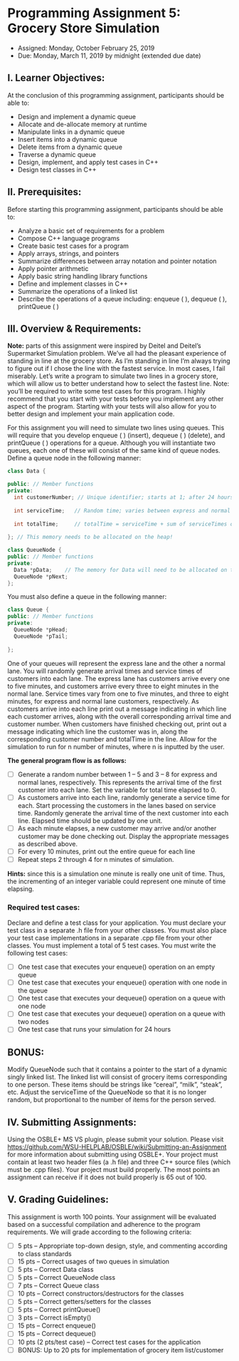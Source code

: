 # Programming Assignment 5: Grocery Store Simulation
- Assigned: Monday, October February 25, 2019
- Due: Monday, March 11, 2019 by midnight (extended due date)

## I. Learner Objectives:
At the conclusion of this programming assignment, participants should be able to:
  - Design and implement a dynamic queue
  - Allocate and de-allocate memory at runtime
  - Manipulate links in a dynamic queue
  - Insert items into a dynamic queue
  - Delete items from a dynamic queue
  - Traverse a dynamic queue
  - Design, implement, and apply test cases in C++
  - Design test classes in C++

## II. Prerequisites:
Before starting this programming assignment, participants should be able to:
  - Analyze a basic set of requirements for a problem
  - Compose C++ language programs
  - Create basic test cases for a program
  - Apply arrays, strings, and pointers
  - Summarize differences between array notation and pointer notation
  - Apply pointer arithmetic
  - Apply basic string handling library functions
  - Define and implement classes in C++
  - Summarize the operations of a linked list
  - Describe the operations of a queue including: enqueue ( ), dequeue ( ), printQueue ( )

## III. Overview & Requirements:
**Note:** parts of this assignment were inspired by Deitel and Deitel’s Supermarket Simulation problem. We’ve all had the pleasant experience of standing in line at the grocery store. As I’m standing in line I’m always trying to figure out if I chose the line with the fastest service. In most cases, I fail miserably. Let’s write a program to simulate two lines in a grocery store, which will allow us to better understand how to select the fastest line. Note: you’ll be required to write some test cases for this program. I highly recommend that you start with your tests before you implement any other aspect of the program. Starting with your tests will also allow for you to better design and implement your main application code.

For this assignment you will need to simulate two lines using queues. This will require that you develop enqueue ( ) (insert), dequeue ( ) (delete), and printQueue ( ) operations for a queue. Although you will instantiate two queues, each one of these will consist of the same kind of queue nodes. Define a queue node in the following manner:

 
```cpp
class Data {

public: // Member functions
private:
  int customerNumber; // Unique identifier; starts at 1; after 24 hours should be reset to 1
  
  int serviceTime;   // Random time; varies between express and normal lanes; units in minutes
  
  int totalTime;     // totalTime = serviceTime + sum of serviceTimes of customers in line before this customer; units in minutes
  
}; // This memory needs to be allocated on the heap!

```
```cpp
class QueueNode {
public: // Member functions
private:
  Data *pData;    // The memory for Data will need to be allocated on the heap as well!
  QueueNode *pNext;
};
```
You must also define a queue in the following manner:
```cpp
class Queue {
public: // Member functions
private:
  QueueNode *pHead;
  QueueNode *pTail;
  
};
```
 

One of your queues will represent the express lane and the other a normal lane. You will randomly generate arrival times and service times of customers into each lane. The express lane has customers arrive every one to five minutes, and customers arrive every three to eight minutes in the normal lane. Service times vary from one to five minutes, and three to eight minutes, for express and normal lane customers, respectively. As customers arrive into each line print out a message indicating in which line each customer arrives, along with the overall corresponding arrival time and customer number. When customers have finished checking out, print out a message indicating which line the customer was in, along the corresponding customer number and totalTime in the line. Allow for the simulation to run for n number of minutes, where n is inputted by the user.

**The general program flow is as follows:**

- [ ] Generate a random number between 1 – 5 and 3 – 8 for express and normal lanes, respectively. This represents the arrival time of the first customer into each lane. Set the variable for total time elapsed to 0.
- [ ] As customers arrive into each line, randomly generate a service time for each. Start processing the customers in the lanes based on service time. Randomly generate the arrival time of the next customer into each line. Elapsed time should be updated by one unit.
- [ ] As each minute elapses, a new customer may arrive and/or another customer may be done checking out. Display the appropriate messages as described above.
- [ ] For every 10 minutes, print out the entire queue for each line
- [ ] Repeat steps 2 through 4 for n minutes of simulation.

**Hints:** since this is a simulation one minute is really one unit of time. Thus, the incrementing of an integer variable could represent one minute of time elapsing.

### Required test cases:
Declare and define a test class for your application. You must declare your test class in a separate .h file from your other classes. You must also place your test case implementations in a separate .cpp file from your other classes. You must implement a total of 5 test cases. You must write the following test cases:
  - [ ] One test case that executes your enqueue() operation on an empty queue
  - [ ] One test case that executes your enqueue() operation with one node in the queue
  - [ ] One test case that executes your dequeue() operation on a queue with one node
  - [ ] One test case that executes your dequeue() operation on a queue with two nodes
  - [ ] One test case that runs your simulation for 24 hours

## BONUS:
Modify QueueNode such that it contains a pointer to the start of a dynamic singly linked list. The linked list will consist of grocery items corresponding to one person. These items should be strings like “cereal”, “milk”, “steak”, etc. Adjust the serviceTime of the QueueNode so that it is no longer random, but proportional to the number of items for the person served.

## IV. Submitting Assignments:
Using the OSBLE+ MS VS plugin, please submit your solution. Please visit https://github.com/WSU-HELPLAB/OSBLE/wiki/Submitting-an-Assignment for more information about submitting using OSBLE+.
Your project must contain at least two header files (a .h file) and three C++ source files (which must be .cpp files).
Your project must build properly. The most points an assignment can receive if it does not build properly is 65 out of 100.

## V. Grading Guidelines:
This assignment is worth 100 points. Your assignment will be evaluated based on a successful compilation and adherence to the program requirements. We will grade according to the following criteria:

- [ ] 5 pts – Appropriate top-down design, style, and commenting according to class standards
- [ ] 15 pts – Correct usages of two queues in simulation
- [ ] 5 pts – Correct Data class
- [ ] 5 pts – Correct QueueNode class
- [ ] 7 pts – Correct Queue class
- [ ] 10 pts – Correct constructors/destructors for the classes
- [ ] 5 pts – Correct getters/setters for the classes
- [ ] 5 pts – Correct printQueue()
- [ ] 3 pts – Correct isEmpty()
- [ ] 15 pts – Correct enqueue()
- [ ] 15 pts – Correct dequeue()
- [ ] 10 pts (2 pts/test case) – Correct test cases for the application
- [ ] BONUS: Up to 20 pts for implementation of grocery item list/customer